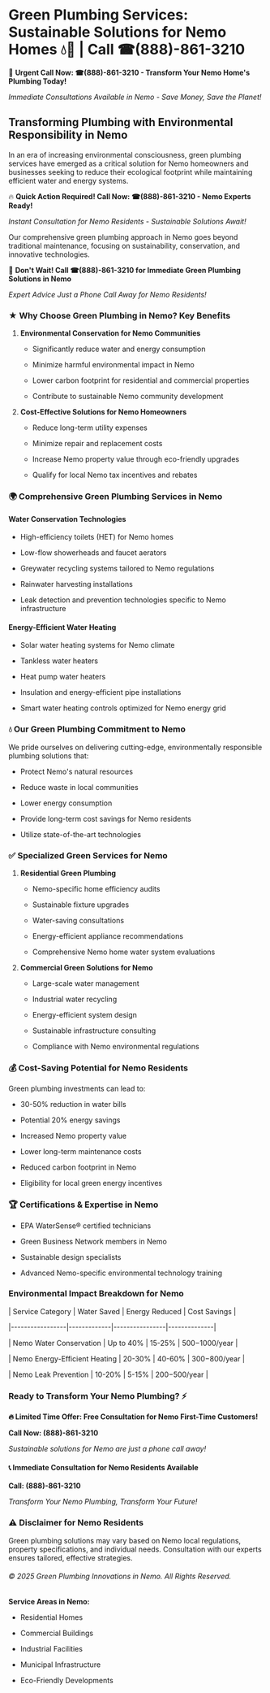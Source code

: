# Green Plumbing Services: Sustainable Solutions for Nemo Homes 💧🌿 | Call ☎(888)-861-3210

🚨 **Urgent Call Now: ☎(888)-861-3210 - Transform Your Nemo Home's Plumbing Today!**
*Immediate Consultations Available in Nemo - Save Money, Save the Planet!*

## Transforming Plumbing with Environmental Responsibility in Nemo

In an era of increasing environmental consciousness, green plumbing services have emerged as a critical solution for Nemo homeowners and businesses seeking to reduce their ecological footprint while maintaining efficient water and energy systems. 

🔥 **Quick Action Required! Call Now: ☎(888)-861-3210 - Nemo Experts Ready!**
*Instant Consultation for Nemo Residents - Sustainable Solutions Await!*

Our comprehensive green plumbing approach in Nemo goes beyond traditional maintenance, focusing on sustainability, conservation, and innovative technologies.

🚨 **Don't Wait! Call ☎(888)-861-3210 for Immediate Green Plumbing Solutions in Nemo**
*Expert Advice Just a Phone Call Away for Nemo Residents!*

### ★ Why Choose Green Plumbing in Nemo? Key Benefits

1. **Environmental Conservation for Nemo Communities** 
   - Significantly reduce water and energy consumption
   - Minimize harmful environmental impact in Nemo
   - Lower carbon footprint for residential and commercial properties
   - Contribute to sustainable Nemo community development

2. **Cost-Effective Solutions for Nemo Homeowners** 
   - Reduce long-term utility expenses
   - Minimize repair and replacement costs
   - Increase Nemo property value through eco-friendly upgrades
   - Qualify for local Nemo tax incentives and rebates

### 🌍 Comprehensive Green Plumbing Services in Nemo

#### Water Conservation Technologies
- High-efficiency toilets (HET) for Nemo homes
- Low-flow showerheads and faucet aerators
- Greywater recycling systems tailored to Nemo regulations
- Rainwater harvesting installations
- Leak detection and prevention technologies specific to Nemo infrastructure

#### Energy-Efficient Water Heating
- Solar water heating systems for Nemo climate
- Tankless water heaters
- Heat pump water heaters
- Insulation and energy-efficient pipe installations
- Smart water heating controls optimized for Nemo energy grid

### 💧 Our Green Plumbing Commitment to Nemo

We pride ourselves on delivering cutting-edge, environmentally responsible plumbing solutions that:
- Protect Nemo's natural resources
- Reduce waste in local communities
- Lower energy consumption
- Provide long-term cost savings for Nemo residents
- Utilize state-of-the-art technologies

### ✅ Specialized Green Services for Nemo

1. **Residential Green Plumbing**
   - Nemo-specific home efficiency audits
   - Sustainable fixture upgrades
   - Water-saving consultations
   - Energy-efficient appliance recommendations
   - Comprehensive Nemo home water system evaluations

2. **Commercial Green Solutions for Nemo**
   - Large-scale water management
   - Industrial water recycling
   - Energy-efficient system design
   - Sustainable infrastructure consulting
   - Compliance with Nemo environmental regulations

### 💰 Cost-Saving Potential for Nemo Residents

Green plumbing investments can lead to:
- 30-50% reduction in water bills
- Potential 20% energy savings
- Increased Nemo property value
- Lower long-term maintenance costs
- Reduced carbon footprint in Nemo
- Eligibility for local green energy incentives

### 🏆 Certifications & Expertise in Nemo

- EPA WaterSense® certified technicians
- Green Business Network members in Nemo
- Sustainable design specialists
- Advanced Nemo-specific environmental technology training

### Environmental Impact Breakdown for Nemo

| Service Category | Water Saved | Energy Reduced | Cost Savings |
|-----------------|-------------|----------------|--------------|
| Nemo Water Conservation | Up to 40% | 15-25% | $500-$1000/year |
| Nemo Energy-Efficient Heating | 20-30% | 40-60% | $300-$800/year |
| Nemo Leak Prevention | 10-20% | 5-15% | $200-$500/year |

### Ready to Transform Your Nemo Plumbing? ⚡

**🔥 Limited Time Offer: Free Consultation for Nemo First-Time Customers!**

**Call Now: (888)-861-3210**
*Sustainable solutions for Nemo are just a phone call away!*

#### 📞 Immediate Consultation for Nemo Residents Available

**Call: (888)-861-3210**
*Transform Your Nemo Plumbing, Transform Your Future!*

### ⚠️ Disclaimer for Nemo Residents

Green plumbing solutions may vary based on Nemo local regulations, property specifications, and individual needs. Consultation with our experts ensures tailored, effective strategies.

###### © 2025 Green Plumbing Innovations in Nemo. All Rights Reserved.

**Service Areas in Nemo:** 
- Residential Homes
- Commercial Buildings
- Industrial Facilities
- Municipal Infrastructure
- Eco-Friendly Developments